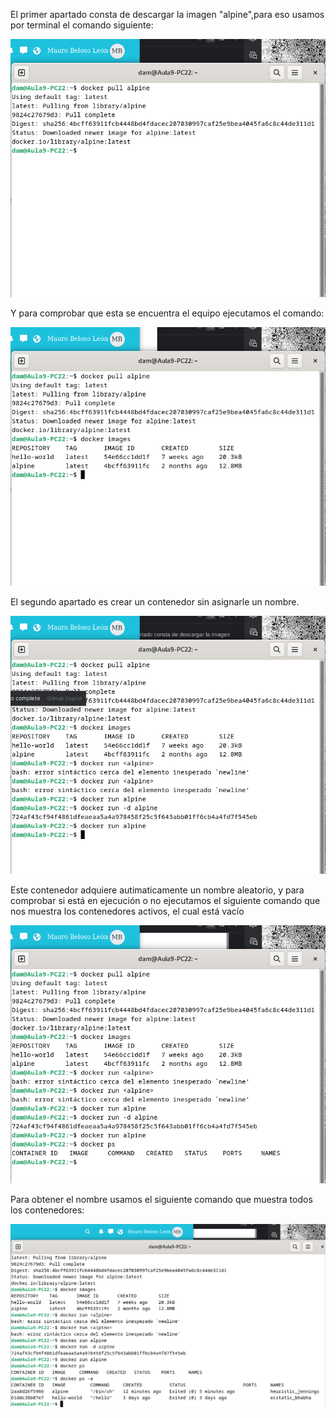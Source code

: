 El primer apartado consta de descargar la imagen "alpine",para eso usamos por terminal el comando siguiente:

![Docker1.png](Fotos/Docker1.png)

Y para comprobar que esta se encuentra el equipo ejecutamos el comando:

![Docker2.png](Fotos/Docker2.png)


El segundo apartado es crear un contenedor sin asignarle un nombre.

![Docker3.png](Fotos/Docker3.png)

Este contenedor adquiere autimaticamente un nombre aleatorio, y para comprobar si está en ejecución o no ejecutamos el siguiente comando que nos muestra los contenedores activos, el cual está vacío

![Docker4.png](Fotos/Docker4.png)

Para obtener el nombre usamos el siguiente comando que muestra todos los contenedores:

![Docker5.png](Fotos/Docker5.png)

